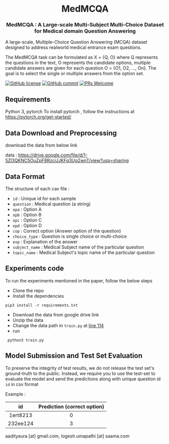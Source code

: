 <h1 align="center">MedMCQA </h1>

<h3 align="center">MedMCQA : A Large-scale Multi-Subject Multi-Choice Dataset for Medical domain Question Answering</h3>

A large-scale, Multiple-Choice Question Answering (MCQA) dataset designed to address realworld medical entrance exam questions. 

The MedMCQA task can be formulated as X = {Q, O} where Q represents the questions in the text, O represents the candidate options, multiple candidate answers are given for each question O = {O1, O2, ..., On}. The goal is to select the single or multiple answers from the option set.


[![GitHub license](https://img.shields.io/badge/License-Apache_2.0-blue.svg)](https://opensource.org/licenses/Apache-2.0)
[![GitHub commit](https://img.shields.io/github/last-commit/medmcqa/medmcqa)](https://github.com/medmcqa/medmcqa/commits/main)
[![PRs Welcome](https://img.shields.io/badge/PRs-welcome-brightgreen.svg?style=flat-square)](http://makeapullrequest.com)


## Requirements

Python 3, pytorch
To install pytorch , follow the instructions at https://pytorch.org/get-started/


## Data Download and Preprocessing

download the data from below link

data : https://drive.google.com/file/d/1-5Zl3QKNC5OuZpF8RzciJJKFq3Ug2wnT/view?usp=sharing

## Data Format

The structure of each cav file :

- `id`           : Unique id for each sample
- `question`     : Medical question (a string)
- `opa`          : Option A 
- `opb`          : Option B
- `opc`          : Option C
- `opd`          : Option D
- `cop`          : Correct option (Answer option of the question)
- `choice_type`  : Question is single choice or multi-choice
- `exp`          : Explanation of the answer
- `subject_name` : Medical Subject name of the particular question
- `topic_name`   : Medical Subject's topic name of the particular question


## Experiments code

To run the experiments mentioned in the paper, follow the below steps
- Clone the repo
- Install the dependencies 

`pip3 install -r requirements.txt`

- Download the data from google drive link
- Unzip the data
- Change the data path in `train.py` at [line 114](https://github.com/medmcqa/medmcqa/blob/9a7c62931f95853c21acecdfe8a495cd1a1398f6/train.py#L114)
- run 

` python3 train.py`


## Model Submission and Test Set Evaluation

To preserve the integrity of test results, we do not release the test set's ground-truth to the public. Instead, we require you to
use the test-set to evaluate the model and send the predictions along with unique question id `id` in csv format

Example :

| id    | Prediction (correct option)  | 
| :-------------: |:-------------:|
| 1ert8213 |  0  | 
| 232ee124 |  3  | 

aadityaura [at] gmail.com,
logesh.umapathi [at] saama.com
